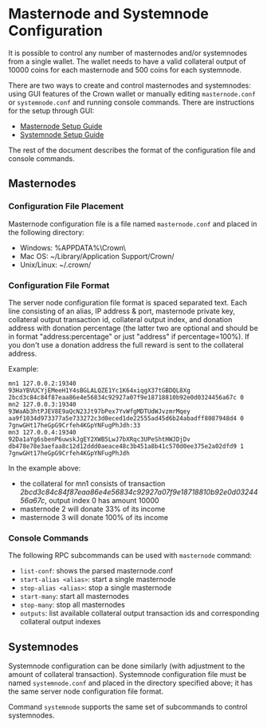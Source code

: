 # Masternode and Systemnode Configuration

It is possible to control any number of masternodes and/or systemnodes from a single wallet. The wallet needs to have a valid collateral output of 10000 coins for each masternode and 500 coins for each systemnode. 

There are two ways to create and control masternodes and systemnodes: using GUI features of the Crown wallet or manually editing `masternode.conf` or `systemnode.conf` and running console commands. There are instructions for the setup through GUI:
* [Masternode Setup Guide](https://forum.crownplatform.com/index.php?topic=1241.0)
* [Systemnode Setup Guide](https://forum.crownplatform.com/index.php?topic=1240.0)

The rest of the document describes the format of the configuration file and console commands.

## Masternodes

### Configuration File Placement

Masternode configuration file is a file named `masternode.conf` and placed in the following directory:
 * Windows: %APPDATA%\Crown\
 * Mac OS: ~/Library/Application Support/Crown/
 * Unix/Linux: ~/.crown/

### Configuration File Format

The server node configuration file format is spaced separated text. Each line consisting of an alias, IP address & port, masternode private key, collateral output transaction id, collateral output index, and donation address with donation percentage (the latter two are optional and should be in format "address:percentage" or just "address" if percentage=100%). If you don't use a donation address the full reward is sent to the collateral address.

Example:
```
mn1 127.0.0.2:19340 93HaYBVUCYjEMeeH1Y4sBGLALQZE1Yc1K64xiqgX37tGBDQL8Xg 2bcd3c84c84f87eaa86e4e56834c92927a07f9e18718810b92e0d0324456a67c 0
mn2 127.0.0.3:19340 93WaAb3htPJEV8E9aQcN23Jt97bPex7YvWfgMDTUdWJvzmrMqey aa9f1034d973377a5e733272c3d0eced1de22555ad45d6b24abadff8087948d4 0 7gnwGHt17heGpG9Crfeh4KGpYNFugPhJdh:33
mn3 127.0.0.4:19340 92Da1aYg6sbenP6uwskJgEY2XWB5LwJ7bXRqc3UPeShtHWJDjDv db478e78e3aefaa8c12d12ddd0aeace48c3b451a8b41c570d0ee375e2a02dfd9 1 7gnwGHt17heGpG9Crfeh4KGpYNFugPhJdh
```

In the example above:
* the collateral for mn1 consists of transaction *2bcd3c84c84f87eaa86e4e56834c92927a07f9e18718810b92e0d0324456a67c*, output index 0 has amount 10000
* masternode 2 will donate 33% of its income
* masternode 3 will donate 100% of its income

### Console Commands

The following RPC subcommands can be used with `masternode` command:
* `list-conf`:  shows the parsed masternode.conf
* `start-alias <alias>`: start a single masternode
* `stop-alias <alias>`: stop a single masternode
* `start-many`: start all masternodes
* `stop-many`: stop all masternodes
* `outputs`: list available collateral output transaction ids and corresponding collateral output indexes

## Systemnodes

Systemnode configuration can be done similarly (with adjustment to the amount of collateral transaction). Systemnode configuration file must be named `systemnode.conf` and placed in the directory specified above; it has the same server node configuration file format.

Command `systemnode` supports the same set of subcommands to control systemnodes.